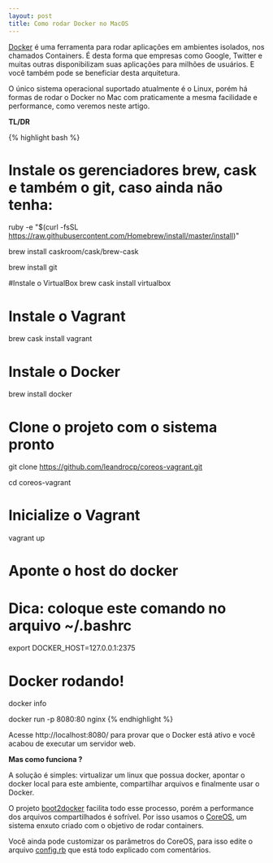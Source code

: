 ```yaml
---
layout: post
title: Como rodar Docker no MacOS
---
```


[Docker](https://www.docker.com/) é uma ferramenta para rodar aplicações em ambientes isolados, nos chamados Containers. É desta forma que empresas como Google, Twitter e muitas outras disponibilizam suas aplicações para milhões de usuários. E você também pode se beneficiar desta arquitetura.

O único sistema operacional suportado atualmente é o Linux, porém há formas de rodar o Docker no Mac com praticamente a mesma facilidade e performance, como veremos neste artigo.

**TL/DR**

{% highlight bash %}

# Instale os gerenciadores brew, cask e também o git, caso ainda não tenha:
ruby -e "$(curl -fsSL
https://raw.githubusercontent.com/Homebrew/install/master/install)"

brew install caskroom/cask/brew-cask

brew install git

#Instale o VirtualBox
brew cask install virtualbox

# Instale o Vagrant
brew cask install vagrant

# Instale o Docker
brew install docker

# Clone o projeto com o sistema pronto
git clone https://github.com/leandrocp/coreos-vagrant.git

cd coreos-vagrant

# Inicialize o Vagrant
vagrant up

# Aponte o host do docker
# Dica: coloque este comando no arquivo ~/.bashrc
export DOCKER_HOST=127.0.0.1:2375

# Docker rodando!
docker info

docker run -p 8080:80 nginx
{% endhighlight %}

Acesse http://localhost:8080/ para provar que o Docker está ativo e você acabou de executar um servidor web.

**Mas como funciona ?**

A solução é simples: virtualizar um linux que possua docker, apontar o docker local para este ambiente, compartilhar arquivos e finalmente usar o Docker.

O projeto [boot2docker](http://boot2docker.io/) facilita todo esse processo, porém a performance dos arquivos compartilhados é sofrível. Por isso usamos o [CoreOS](https://coreos.com/), um sistema enxuto criado com o objetivo de rodar containers.

Você ainda pode customizar os parâmetros do CoreOS, para isso edite o arquivo [config.rb](https://github.com/leandrocp/coreos-vagrant/blob/master/config.rb) que está todo explicado com comentários.
